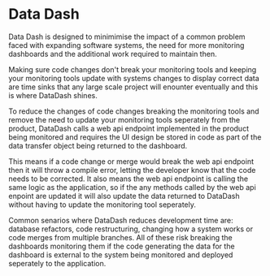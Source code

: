 # Data Dash
 
Data Dash is designed to minimimise the impact of a common problem faced with expanding software systems, the need for more monitoring dashboards and the additional work required to maintain then.

Making sure code changes don't break your monitoring tools and keeping your monitoring tools update with systems changes to display correct data are time sinks that any large scale project will enounter eventually and this is where DataDash shines.

To reduce the changes of code changes breaking the monitoring tools and remove the need to update your monitoring tools seperately from the product, DataDash calls a web api endpoint implemented in the product being monitored and requires the UI design be stored in code as part of the data transfer object being returned to the dashboard.

This means if a code change or merge would break the web api endpoint then it will throw a compile error, letting the developer know that the code needs to be corrected. It also means the web api endpoint is calling the same logic as the application, so if the any methods called by the web api enpoint are updated it will also update the data returned to DataDash without having to update the monitoring tool seperately.

Common senarios where DataDash reduces development time are: database refactors, code restructuring, changing how a system works or code merges from multiple branches.
All of these risk breaking the dashboards monitoring them if the code generating the data for the dashboard is external to the system being monitored and deployed seperately to the application.
